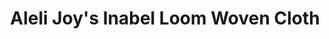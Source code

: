 ---
title: "Aleli Joy's Inabel Loom Woven Cloth"
url: /paoay/aleli-joys-inabel-loom-woven-cloth/
shop: clothes
---